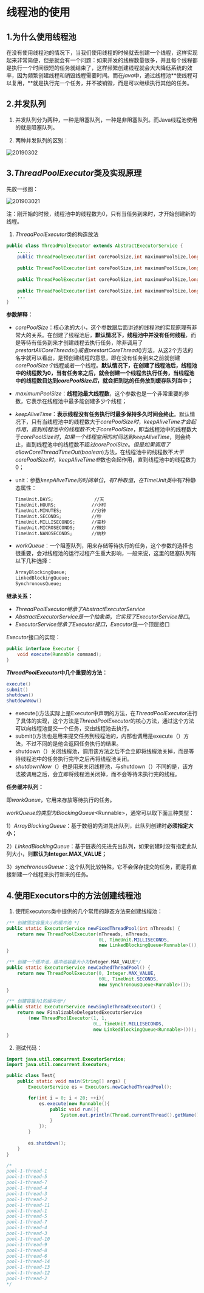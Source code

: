 # 线程池的使用

## 1.为什么使用线程池

​	在没有使用线程池的情况下，当我们使用线程的时候就去创建一个线程，这样实现起来非常简便，但是就会有一个问题：如果并发的线程数量很多，并且每个线程都是执行一个时间很短的任务就结束了，这样频繁创建线程就会大大降低系统的效率，因为频繁创建线程和销毁线程需要时间。而在$java$中，通过线程池**使线程可以复用，**就是执行完一个任务，并不被销毁，而是可以继续执行其他的任务。

## 2.并发队列

1. 并发队列分为两种，一种是阻塞队列，一种是非阻塞队列。而Java线程池使用的就是阻塞队列。

2. 两种并发队列的区别：

![20190302](./img/20190302.jpg)

## 3.$ThreadPoolExecutor$类及实现原理

先放一张图：

![201903021](./img/201903021.jpg)

注：刚开始的时候，线程池中的线程数为0，只有当任务到来时，才开始创建新的线程。

1. $ThreadPoolExecutor$类的构造放法

~~~java
public class ThreadPoolExecutor extends AbstractExecutorService {
    .....
    public ThreadPoolExecutor(int corePoolSize,int maximumPoolSize,long keepAliveTime, TimeUnit unit, BlockingQueue<Runnable> workQueue);
 
    public ThreadPoolExecutor(int corePoolSize,int maximumPoolSize,long keepAliveTime, TimeUnit unit, BlockingQueue<Runnable> workQueue,ThreadFactory threadFactory);
 
    public ThreadPoolExecutor(int corePoolSize,int maximumPoolSize,long keepAliveTime,TimeUnit unit, BlockingQueue<Runnable> workQueue, RejectedExecutionHandler handler);
 
    public ThreadPoolExecutor(int corePoolSize,int maximumPoolSize,long keepAliveTime, TimeUnit unit, BlockingQueue<Runnable> workQueue,ThreadFactory threadFactory, RejectedExecutionHandler handler);
    ...
}
~~~

**参数解释：**

- $corePoolSize$：核心池的大小，这个参数跟后面讲述的线程池的实现原理有非常大的关系。在创建了线程池后，**默认情况下，线程池中并没有任何线程**，而是等待有任务到来才创建线程去执行任务，除非调用了$prestartAllCoreThreads()或者prestartCoreThread()$方法，从这2个方法的名字就可以看出，是预创建线程的意思，即在没有任务到来之前就创建$corePoolSize个$线程或者一个线程。**默认情况下，在创建了线程池后，线程池中的线程数为0，当有任务来之后，就会创建一个线程去执行任务，当线程池中的线程数目达到$corePoolSize后$，就会把到达的任务放到缓存队列当中；**

- $maximumPoolSize$：**线程池最大线程数**，这个参数也是一个非常重要的参数，它表示在线程池中最多能创建多少个线程；

- $keepAliveTime：$**表示线程没有任务执行时最多保持多久时间会终止**。默认情况下，只有当线程池中的线程数大于$corePoolSize时，keepAliveTime才会起作用，直到线程池中的线程数不大于corePoolSize，$即当线程池中的线程数大于$corePoolSize时，如果一个线程空闲的时间达到keepAliveTime，$则会终止，直到线程池中的线程数不超$过corePoolSize。但是如果调用了allowCoreThreadTimeOut(boolean)$方法，在线程池中的线程数不$大于corePoolSize时，keepAliveTime参$数也会起作用，直到线程池中的线程数为0；

- unit：参数$keepAliveTime的时间单位，有7种取值，在TimeUnit类$中有7种静态属性：

  ~~~html
  TimeUnit.DAYS;               //天
  TimeUnit.HOURS;             //小时
  TimeUnit.MINUTES;           //分钟
  TimeUnit.SECONDS;           //秒
  TimeUnit.MILLISECONDS;      //毫秒
  TimeUnit.MICROSECONDS;      //微妙
  TimeUnit.NANOSECONDS;       //纳秒
  ~~~

- $workQueue$：一个阻塞队列，用来存储等待执行的任务，这个参数的选择也很重要，会对线程池的运行过程产生重大影响，一般来说，这里的阻塞队列有以下几种选择：

  ~~~html
  ArrayBlockingQueue;
  LinkedBlockingQueue;
  SynchronousQueue;
  ~~~

**继承关系：**

* $ThreadPoolExecutor继承了AbstractExecutorService$
* $AbstractExecutorService是一个抽象类，它实现了ExecutorService接口。$
* $ExecutorService继承了Executor接口$，$Executor$是一个顶层接口

$Executor$接口的实现：

~~~java
public interface Executor {
    void execute(Runnable command);
}
~~~

**$ThreadPoolExecutor$中几个重要的方法：**

~~~java
execute()
submit()
shutdown()
shutdownNow()
~~~

* execute()方法实际上是Executor中声明的方法，在$ThreadPoolExecutor$进行了具体的实现，这个方法是$ThreadPoolExecutor$的核心方法，通过这个方法可以向线程池提交一个任务，交由线程池去执行。
* submit()方法也是用来提交任务到线程池的，内部也调用是execute（）方法，不过不同的是他会返回任务执行的结果。
* shutdown（）关闭线程池，调用该方法之后不会立即将线程池关掉，而是等待线程池中的任务执行完毕之后再将线程池关闭。
* $shutdownNow$（）也是用来关闭线程池，与shutdown（）不同的是，该方法被调用之后，会立即将线程池关闭掉，而不会等待未执行完的线程。

**任务缓冲队列：**

即$workQueue$，它用来存放等待执行的任务。

$workQueue的类型为BlockingQueue$\<Runnable>，通常可以取下面三种类型：

1）$ArrayBlockingQueue：$基于数组的先进先出队列，此队列创建时**必须指定大小；**

2）$LinkedBlockingQueue：$基于链表的先进先出队列，如果创建时没有指定此队列大小，则**默认为Integer.MAX_VALUE；**

3）$synchronousQueue：$这个队列比较特殊，它不会保存提交的任务，而是将直接新建一个线程来执行新来的任务。

## 4.使用Executors中的方法创建线程池

1. 使用Executors类中提供的几个常用的静态方法来创建线程池：

~~~java
/** 创建固定容量大小的缓冲池 */
public static ExecutorService newFixedThreadPool(int nThreads) {
    return new ThreadPoolExecutor(nThreads, nThreads,
                                  0L, TimeUnit.MILLISECONDS,
                                  new LinkedBlockingQueue<Runnable>());
}

/** 创建一个缓冲池，缓冲池容量大小为Integer.MAX_VALUE*/
public static ExecutorService newCachedThreadPool() {
    return new ThreadPoolExecutor(0, Integer.MAX_VALUE,
                                  60L, TimeUnit.SECONDS,
                                  new SynchronousQueue<Runnable>());
}

/** 创建容量为1的缓冲池*/
public static ExecutorService newSingleThreadExecutor() {
    return new FinalizableDelegatedExecutorService
        (new ThreadPoolExecutor(1, 1,
                                0L, TimeUnit.MILLISECONDS,
                                new LinkedBlockingQueue<Runnable>()));
}
~~~

2. 测试代码：

~~~java
import java.util.concurrent.ExecutorService;
import java.util.concurrent.Executors;

public class Test{
    public static void main(String[] args) {
        ExecutorService es = Executors.newCachedThreadPool();

        for(int i = 0; i < 20; ++i){
            es.execute(new Runnable(){
                public void run(){
                    System.out.println(Thread.currentThread().getName());
                }
            });
        }
        
        es.shutdown();
    }
}

/*
pool-1-thread-1
pool-1-thread-5
pool-1-thread-7
pool-1-thread-4
pool-1-thread-3
pool-1-thread-2
pool-1-thread-11
pool-1-thread-1
pool-1-thread-5
pool-1-thread-7
pool-1-thread-4
pool-1-thread-3
pool-1-thread-10
pool-1-thread-9
pool-1-thread-8
pool-1-thread-6
pool-1-thread-14
pool-1-thread-13
pool-1-thread-12
pool-1-thread-2
*/
~~~


